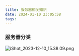 ```yaml
---
title: 服务器相关知识
date: 2024-01-10 23:05:58
tags:
---
```

### 服务器分类
![iShot_2023-12-10_15.38.09.png](https://cdn.jsdelivr.net/gh/Mei-Fu/pic_bed@main/img/202401102306068.png)
